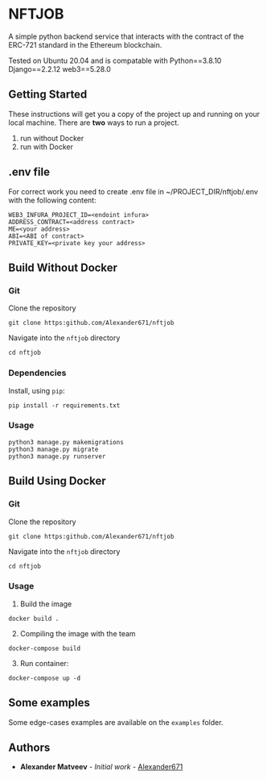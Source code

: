 
# NFTJOB

A simple python backend service that interacts with the contract of the ERC-721 standard in the Ethereum blockchain.

Tested on Ubuntu 20.04 and is compatable with
Python==3.8.10
Django==2.2.12
web3==5.28.0


## Getting Started

These instructions will get you a copy of the project up and running on your local machine. There are **two** ways to run a project.

1. run without Docker
2. run with Docker 

## .env file

For correct work you need to create .env file in ~/PROJECT_DIR/nftjob/.env
with the following content:

```
WEB3_INFURA_PROJECT_ID=<endoint infura>
ADDRESS_CONTRACT=<address contract>
ME=<your address>
ABI=<ABI of contract>
PRIVATE_KEY=<private key your address>
```

## Build Without Docker

### Git

Clone the repository
```
git clone https:github.com/Alexander671/nftjob
```

Navigate into the `nftjob` directory
```
cd nftjob
```

### Dependencies

Install, using `pip`:

```
pip install -r requirements.txt
```


### Usage
```
python3 manage.py makemigrations
python3 manage.py migrate
python3 manage.py runserver
```

## Build Using Docker

### Git

Clone the repository
```
git clone https:github.com/Alexander671/nftjob
```

Navigate into the `nftjob` directory
```
cd nftjob
```

### Usage

1. Build the image

`docker build .`

2. Сompiling the image with the team

`docker-compose build`

3. Run container:

`docker-compose up -d`

## Some examples

Some edge-cases examples are available on the `examples` folder. 

## Authors

* **Alexander Matveev** - *Initial work* - [Alexander671](https://github.com/Alexander671)

